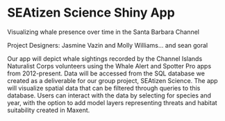 # SEAtizen Science Shiny App
Visualizing whale presence over time in the Santa Barbara Channel 

Project Designers: Jasmine Vazin and Molly Williams... and sean goral

Our app will depict whale sightings recorded by the Channel Islands Naturalist Corps volunteers using the Whale Alert and Spotter Pro apps from 2012-present. Data will be accessed from the SQL database we created as a deliverable for our group project, SEAtizen Science. The app will visualize spatial data that can be filtered through queries to this database. Users can interact with the data by selecting for species and year, with the option to add model layers representing threats and habitat suitability created in Maxent. 
